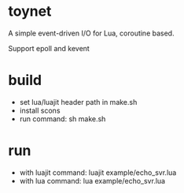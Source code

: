 # toynet
A simple event-driven I/O for Lua, coroutine based.

Support epoll and kevent

# build
* set lua/luajit header path in make.sh
* install scons
* run command: sh make.sh

# run
* with luajit command: luajit example/echo_svr.lua
* with lua command: lua example/echo_svr.lua
